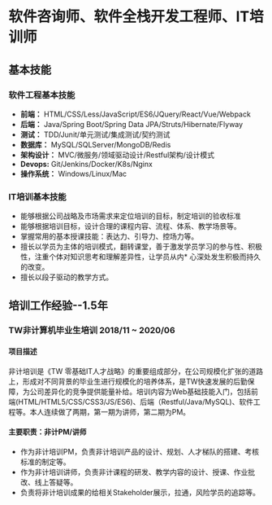 # 软件咨询师、软件全栈开发工程师、IT培训师

## 基本技能

### 软件工程基本技能

* **前端：** HTML/CSS/Less/JavaScript/ES6/JQuery/React/Vue/Webpack
* **后端：** Java/Spring Boot/Spring Data JPA/Struts/Hibernate/Flyway
* **测试：** TDD/Junit/单元测试/集成测试/契约测试
* **数据库：** MySQL/SQLServer/MongoDB/Redis
* **架构设计：** MVC/微服务/领域驱动设计/Restful架构/设计模式
* **Devops:** Git/Jenkins/Docker/K8s/Nginx
* **操作系统：** Windows/Linux/Mac

### IT培训基本技能

* 能够根据公司战略及市场需求来定位培训的目标，制定培训的验收标准
* 能够根据培训目标，设计合理的课程内容、流程、体系、教学场景等。
* 掌握常用的基本授课技能：表达力、引导力、控场力等。
* 擅长以学员为主体的培训模式，翻转课堂，善于激发学员学习的参与性、积极性，注重个体对知识思考和理解差异性，让学员从内* 心深处发生积极而持久的改变。
* 擅长以段子驱动的教学方式。

## 培训工作经验--1.5年

### TW非计算机毕业生培训         2018/11 ~ 2020/06

#### 项目描述

非计培训是《TW 零基础IT人才战略》的重要组成部分，在公司规模化扩张的道路上，形成对不同背景的毕业生进行规模化的培养体系，是TW快速发展的后勤保障，为公司差异化的竞争提供能量补给。培训内容为Web基础技能入门，包括前端(HTML/HTML5/CSS/CSS3/JS/ES6)、后端（Restful/Java/MySQL)、软件工程等。本人连续做了两期，第一期为讲师，第二期为PM。

#### 主要职责：非计PM/讲师

* 作为非计培训PM，负责非计培训产品的设计、规划、人才梯队的搭建、考核标准的制定等。
* 作为非计培训讲师，负责非计课程的研发、教学内容的设计、授课、作业批改、线上答疑等。
* 负责将非计培训成果的给相关Stakeholder展示，拉通，风险学员的追踪等。